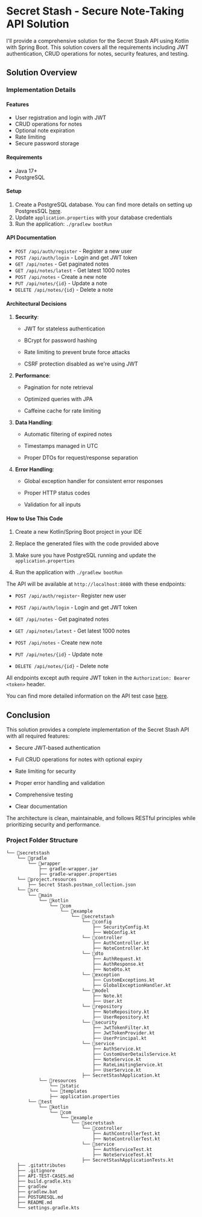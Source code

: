 Secret Stash - Secure Note-Taking API Solution
==============================================

I'll provide a comprehensive solution for the Secret Stash API using Kotlin with Spring Boot. This solution covers all the requirements including JWT authentication, CRUD operations for notes, security features, and testing.

Solution Overview
-----------------

### Implementation Details

#### Features
- User registration and login with JWT
- CRUD operations for notes
- Optional note expiration
- Rate limiting
- Secure password storage

#### Requirements
- Java 17+
- PostgreSQL

#### Setup
1. Create a PostgreSQL database. You can find more details on setting up PostgresSQL [here](POSTGRESQL.md).
2. Update `application.properties` with your database credentials
3. Run the application: `./gradlew bootRun`

#### API Documentation
- `POST /api/auth/register` - Register a new user
- `POST /api/auth/login` - Login and get JWT token
- `GET /api/notes` - Get paginated notes
- `GET /api/notes/latest` - Get latest 1000 notes
- `POST /api/notes` - Create a new note
- `PUT /api/notes/{id}` - Update a note
- `DELETE /api/notes/{id}` - Delete a note

#### Architectural Decisions

1.  **Security**:

    *   JWT for stateless authentication

    *   BCrypt for password hashing

    *   Rate limiting to prevent brute force attacks

    *   CSRF protection disabled as we're using JWT

2.  **Performance**:

    *   Pagination for note retrieval

    *   Optimized queries with JPA

    *   Caffeine cache for rate limiting

3.  **Data Handling**:

    *   Automatic filtering of expired notes

    *   Timestamps managed in UTC

    *   Proper DTOs for request/response separation

4.  **Error Handling**:

    *   Global exception handler for consistent error responses

    *   Proper HTTP status codes

    *   Validation for all inputs


#### How to Use This Code

1.  Create a new Kotlin/Spring Boot project in your IDE

2.  Replace the generated files with the code provided above

3.  Make sure you have PostgreSQL running and update the `application.properties`

4.  Run the application with `./gradlew bootRun`


The API will be available at `http://localhost:8080` with these endpoints:

*   `POST /api/auth/register`- Register new user

*   `POST /api/auth/login` - Login and get JWT token

*   `GET /api/notes` - Get paginated notes

*   `GET /api/notes/latest` - Get latest 1000 notes

*   `POST /api/notes` - Create new note

*   `PUT /api/notes/{id}` - Update note

*   `DELETE /api/notes/{id}` - Delete note

All endpoints except auth require JWT token in the `Authorization: Bearer <token>` header.

You can find more detailed information on the API test case [here](API-TEST-CASES.md).


Conclusion
----------

This solution provides a complete implementation of the Secret Stash API with all required features:

*   Secure JWT-based authentication

*   Full CRUD operations for notes with optional expiry

*   Rate limiting for security

*   Proper error handling and validation

*   Comprehensive testing

*   Clear documentation


The architecture is clean, maintainable, and follows RESTful principles while prioritizing security and performance.


### Project Folder Structure

```
└── 📁secretstash
    └── 📁gradle
        └── 📁wrapper
            ├── gradle-wrapper.jar
            ├── gradle-wrapper.properties
    └── 📁project.resources
        ├── Secret Stash.postman_collection.json
    └── 📁src
        └── 📁main
            └── 📁kotlin
                └── 📁com
                    └── 📁example
                        └── 📁secretstash
                            └── 📁config
                                ├── SecurityConfig.kt
                                ├── WebConfig.kt
                            └── 📁controller
                                ├── AuthController.kt
                                ├── NoteController.kt
                            └── 📁dto
                                ├── AuthRequest.kt
                                ├── AuthResponse.kt
                                ├── NoteDto.kt
                            └── 📁exception
                                ├── CustomExceptions.kt
                                ├── GlobalExceptionHandler.kt
                            └── 📁model
                                ├── Note.kt
                                ├── User.kt
                            └── 📁repository
                                ├── NoteRepository.kt
                                ├── UserRepository.kt
                            └── 📁security
                                ├── JwtTokenFilter.kt
                                ├── JwtTokenProvider.kt
                                ├── UserPrincipal.kt
                            └── 📁service
                                ├── AuthService.kt
                                ├── CustomUserDetailsService.kt
                                ├── NoteService.kt
                                ├── RateLimitingService.kt
                                ├── UserService.kt
                            ├── SecretStashApplication.kt
            └── 📁resources
                └── 📁static
                └── 📁templates
                ├── application.properties
        └── 📁test
            └── 📁kotlin
                └── 📁com
                    └── 📁example
                        └── 📁secretstash
                            └── 📁controller
                                ├── AuthControllerTest.kt
                                ├── NoteControllerTest.kt
                            └── 📁service
                                ├── AuthServiceTest.kt
                                ├── NoteServiceTest.kt
                            ├── SecretStashApplicationTests.kt
    ├── .gitattributes
    ├── .gitignore
    ├── API-TEST-CASES.md
    ├── build.gradle.kts
    ├── gradlew
    ├── gradlew.bat
    ├── POSTGRESQL.md
    ├── README.md
    └── settings.gradle.kts
```

